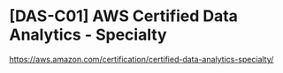 # [DAS-C01] AWS Certified Data Analytics - Specialty



https://aws.amazon.com/certification/certified-data-analytics-specialty/